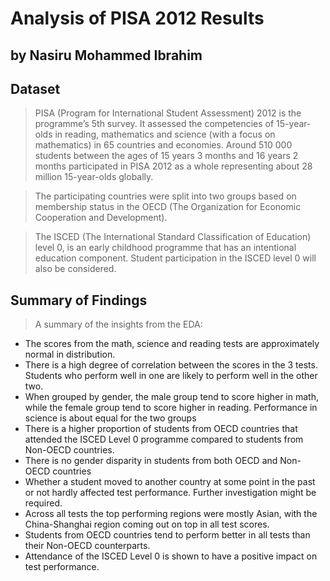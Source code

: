 # Analysis of PISA 2012 Results
## by Nasiru Mohammed Ibrahim


## Dataset

> PISA (Program for International Student Assessment) 2012 is the programme’s 5th survey. It assessed the competencies of 15-year-olds in reading, mathematics and science (with a focus on mathematics) in 65 countries and economies. Around 510 000 students between the ages of 15 years 3 months and 16 years 2 months participated in PISA 2012 as a whole representing about 28 million 15-year-olds globally.

>The participating countries were split into two groups based on membership status in the OECD (The Organization for Economic Cooperation and Development).

>The ISCED (The International Standard Classification of Education) level 0, is an early childhood programme that has an intentional education component. Student participation in the ISCED level 0 will also be considered.

## Summary of Findings

> A summary of the insights from the EDA:
<ul>
  <li>The scores from the math, science and reading tests are approximately normal in distribution.</li>
  <li>There is a high degree of correlation between the scores in the 3 tests. Students who perform well in one are likely to perform well in the other two.</li>
  <li>When grouped by gender, the male group tend to score higher in math, while the female group tend to score higher in reading. Performance in science is about equal for the two groups</li>
  <li>There is a higher proportion of students from OECD countries that attended the ISCED Level 0 programme compared to students from Non-OECD countries.</li>
  <li>There is no gender disparity in students from both OECD and Non-OECD countries</li>
  <li>Whether a student moved to another country at some point in the past or not hardly affected test performance. Further investigation might be required.</li>
  <li>Across all tests the top performing regions were mostly Asian, with the China-Shanghai region coming out on top in all test scores.</li>
  <li>Students from OECD countries tend to perform better in all tests than their Non-OECD counterparts.</li>
  <li>Attendance of the ISCED Level 0 is shown to have a positive impact on test performance.</li>
</ul>
